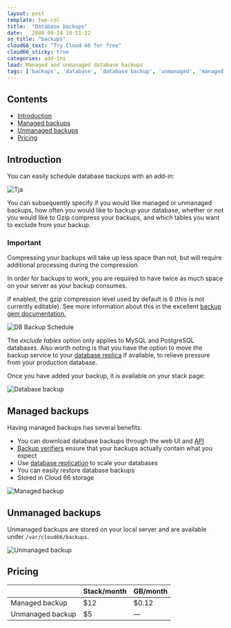```yaml
---
layout: post
template: two-col
title:  "Database backups"
date:   2080-09-24 10:51:22
so_title: "backups"
cloud66_text: "Try Cloud 66 for free"
cloud66_sticky: true
categories: add-ins
lead: Managed and unmanaged database backups
tags: ['backups', 'database', 'database backup', 'unmanaged', 'managed']
---
```


<h2>Contents</h2>
<ul class="page-toc">
	<li>
		<a href="#intro">Introduction</a>
	</li>
	<li>
		<a href="#managed">Managed backups</a>
	</li>
	<li>
		<a href="#unmanaged">Unmanaged backups</a>
	</li>
	<li>
		<a href="#pricing">Pricing</a>
	</li>
</ul>

<h2 id="intro">Introduction</h2>
You can easily schedule database backups with an add-in:

![Tja](http://cdn.cloud66.com/images/help/addin_backup.png)

You can subsequently specify if you would like managed or unmanaged backups, how often you would like to backup your database, whether or not you would like to Gzip compress your backups, and which tables you want to exclude from your backup.

<div class="notice">
    <h3>Important</h3>
    <p>Compressing your backups will take up less space than not, but will require additional processing during the compression.</p>
    <p>In order for backups to work, you are required to have twice as much space on your server as your backup consumes.</p>
    <p>If enabled, the gzip compression level used by default is 6 (this is not currently editable). See more information about this in the excellent <a href='https://github.com/meskyanichi/backup/wiki/Compressors' target='_blank'>backup gem documentation.</a></p>
</div>

![DB Backup Schedule](http://cdn.cloud66.com/images/help/addin_example_backup.png)

The <i>exclude tables</i> option only applies to MySQL and PostgreSQL databases. Also worth noting is that you have the option to move the backup service to your [database replica](/stack-features/database-replication.html) if available, to relieve pressure from your production database.

Once you have added your backup, it is available on your stack page:

![Database backup](http://cdn.cloud66.com/images/help/addin_psql_backup.png)

<h2 id="managed">Managed backups</h2>
Having managed backups has several benefits:

- You can download database backups through the web UI and [API](/api/basics/basics.html)
- [Backup verifiers](/stack-features/backup-verifiers.html) ensure that your backups actually contain what you expect
- Use [database replication](/stack-features/database-replication.html) to scale your databases
- You can easily restore database backups
- Stored in Cloud 66 storage

![Managed backup](http://cdn.cloud66.com/images/help/addin_psql_backups.png)

<h2 id="unmanaged">Unmanaged backups</h2>

Unmanaged backups are stored on your local server and are available under `/var/cloud66/backups`.

![Unmanaged backup](http://cdn.cloud66.com/images/help/addin_psql_unmanaged.png)

<h2 id="pricing">Pricing</h2>

<table class='table table-bordered table-striped table-small'>
    <thead>
        <tr>
            <th align="center"></th>
            <th align="center">Stack/month</th>
            <th align="center">GB/month</th>
        </tr>
    </thead>
    <tbody>
        <tr>
            <td>Managed backup</td>
            <td>$12</td>
            <td>$0.12</td>
        </tr>
        <tr>
            <td>Unmanaged backup</td>
            <td>$5</td>
            <td>&mdash;</td>
        </tr>
    </tbody>
</table>